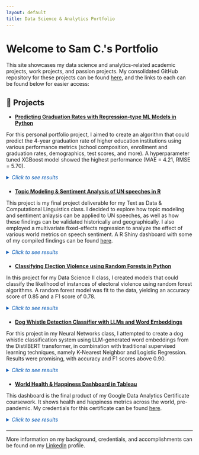 ```yaml
---
layout: default
title: Data Science & Analytics Portfolio
---
```


# Welcome to Sam C.'s Portfolio

This site showcases my data science and analytics-related academic projects, work projects, and passion projects. My consolidated GitHub repository for these projects can be found [here](https://github.com/samuelco1997/Portfolio), and the links to each can be found below for easier access:

## 🔬 Projects

- [**Predicting Graduation Rates with Regression-type ML Models in Python**](https://github.com/samuelco1997/Portfolio/tree/main/Predicting%20Graduation%20Rates%20with%20Regression-type%20ML%20Models)

For this personal portfolio project, I aimed to create an algorithm that could predict the 4-year graduation rate of higher education institutions using various performance metrics (school composition, enrollment and graduation rates, demographics, test scores, and more). A hyperparameter tuned XGBoost model showed the highest performance (MAE = 4.21, RMSE = 5.70).
<details>
  <summary><em>Click to see results</em></summary>
  <p>XGBoost Performance (predictions vs. true values)</p>
  <img src="visuals/graduation_rates_preds_xgboost.png" alt="XGBoost Performance grad" style="width: 300px; height: auto;">
  <img src="visuals/graduation_rates_performance.png" alt="XGBoost Performance grad" style="width: 300px; height: auto;">
</details>


- [**Topic Modeling & Sentiment Analysis of UN speeches in R**](https://github.com/samuelco1997/Portfolio/tree/main/Topic%20Modeling%20and%20Sentiment%20Analysis%20of%20UN%20Speeches%20in%20R)

This project is my final project deliverable for my Text as Data & Computational Linguistics class. I decided to explore how topic modeling and sentiment anlaysis can be applied to UN speeches, as well as how these findings can be validated historically and geographically. I also employed a multivariate fixed-effects regression to analyze the effect of various world metrics on speech sentiment. A R Shiny dashboard with some of my compiled findings can be found [here](https://scohen97.shinyapps.io/tad_app/).
<details>
  <summary><em>Click to see results</em></summary>
<!DOCTYPE html>
<html>
<body>
  <iframe src="https://scohen97.shinyapps.io/tad_app/" width="800" height="400"></iframe>
</body>
</html>
</details>

- [**Classifying Election Violence using Random Forests in Python**](https://github.com/samuelco1997/Portfolio/tree/main/Classifying%20Election%20Violence%20using%20ML%20in%20Python)

In this project for my Data Science II class, I created models that could classify the likelihood of instances of electoral violence using random forest algorithms. A random forest model was fit to the data, yielding an accuracy score of 0.85 and a F1 score of 0.78.
<details>
  <summary><em>Click to see results</em></summary>
  <p>Random Forest Confusion Matrix and Performance for Conflict Prob.</p>
  <img src="visuals/conflict_rf_confusion_matrix.png" alt="Random Forest Confusion Matrix for Conflict Prob." style="width: 300px; height: auto;">
  <img src="visuals/conflict_rf_performance.png" alt="Random Forest Confusion Matrix for Conflict Prob." style="width: 300px; height: auto;">

</details>


- [**Dog Whistle Detection Classifier with LLMs and Word Embeddings**](https://github.com/samuelco1997/Portfolio/tree/main/Dog%20Whistle%20Detection%20with%20LLM-Generated%20Word%20Embeddings)

For this project in my Neural Networks class, I attempted to create a dog whistle classification system using LLM-generated word embeddings from the DistilBERT transformer, in combination with traditional supervised learning techniques, namely K-Nearest Neighbor and Logistic Regression. Results were promising, with accuracy and F1 scores above 0.90.
<details>
  <summary><em>Click to see results</em></summary>
  <p>KNN Embedding Confusion Matrix (100 random obs.)</p>
  <img src="visuals/dw_confusion_matrix.png" alt="KNN Confusion Matrix" style="width: 300px; height: auto;">

</details>


- [**World Health & Happiness Dashboard in Tableau**](https://public.tableau.com/app/profile/sam8656/viz/Worldhealthandhappiness/Dashboard1)

This dashboard is the final product of my Google Data Analytics Certificate coursework. It shows health and happiness metrics across the world, pre-pandemic. My credentials for this certificate can be found [here](https://www.coursera.org/account/accomplishments/professional-cert/9QY9C49T9SJP?utm_source=link&utm_medium=certificate&utm_content=cert_image&utm_campaign=pdf_header_button&utm_product=prof).
<details>
  <summary><em>Click to see results</em></summary>
<!DOCTYPE html>
<html>
<body>
  <iframe src="https://public.tableau.com/app/profile/sam8656/viz/Worldhealthandhappiness/Dashboard1" width="800" height="400"></iframe>
</body>
</html>
</details>


---
More information on my background, credentials, and accomplishments can be found on my [LinkedIn](https://www.linkedin.com/in/samuel-cohen-b5878b163/) profile. 

<style>
details {
  margin-bottom: 1.5em;
}

details summary {
  font-weight: normal;
  color: #0056b3;
  cursor: pointer;
  margin-top: 0.5em;
}

details summary:hover {
  color: #007bff;
  text-decoration: underline;
}

details[open] {
  padding: 0.5em;
  background-color: #f9f9f9;
  border-left: 4px solid #ccc;
}
</style>


